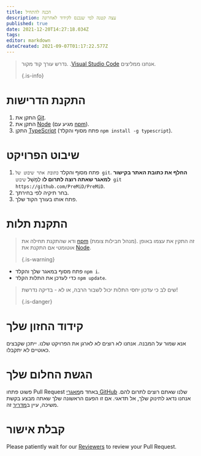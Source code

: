 ```yaml
---
title: הכנה להתחיל
description: עצה קטנה למי שנכנס לקידוד לאחרונה
published: true
date: 2021-12-20T14:27:18.034Z
tags:
editor: markdown
dateCreated: 2021-09-07T01:17:22.577Z
---
```


> נדרש עורך קוד מקור. .[Visual Studio Code](https://code.visualstudio.com/) אנחנו ממליצים. 
> 
> {.is-info}

# התקנת הדרישות
1. התקן את [Git](https://git-scm.com/).
2. התקן את [Node](https://nodejs.org/en/) (מגיע עם [npm](https://www.npmjs.com/)).
3. התקן [TypeScript](https://www.typescriptlang.org/index.html#download-links) (פתח מסוף והקלד `npm install -g typescript`).

# שיבוט הפרויקט
1. פתח מסוף והקלד `כתובת אתר שיבוט של git`. **החלף את כתובת האתר בקישור למאגר שאתה רוצה לתרום לו** לְמָשָׁל `שיבוט git https://github.com/PreMiD/PreMiD`.
2. בחר תיקיה לפי בחירתך.
3. פתח אותו בעורך הקוד שלך.

# התקנת תלות
> ודא שהתקנת תחילה את [npm](https://www.npmjs.com/) (מנהל חבילות צומת). זה התקין את עצמו באופן אוטומטי אם התקנת את [Node](https://nodejs.org/en/). 
> 
> {.is-warning}

- פתח מסוף במאגר שלך והקלד `npm i`.
- כדי לעדכן את התלות הקלד `npm update`.

> שים לב כי עדכון יחסי התלות יכול לשבור הרבה, או לא - בדיקה נדרשת! 
> 
> {.is-danger}

# קידוד החזון שלך
אנא שמור על המבנה. אנחנו לא רוצים לא לארגן את הפרויקט שלנו. ייתכן שקבצים כאוטיים לא יתקבלו.

# הגשת החלום שלך
פשוט פתחו Pull Request באחד מ[מאגרי GitHub](https://github.com/PreMiD/) שלנו שאתם רוצים לתרום להם. אנחנו נדאג לתינוק שלך, אל תדאגי. אם זו הפעם הראשונה שלך שאתה מבצע בקשת משיכה, עיין ב[מדריך](https://help.github.com/en/articles/creating-a-pull-request) זה.

# קבלת אישור
Please patiently wait for our [Reviewers](https://docs.premid.app/en/dev/presence/guidelines#presence-reviewers) to review your Pull Request.
